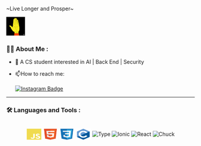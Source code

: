 
<div id="badges" >
    <p>~Live Longer and Prosper~</p>
</div>

<img src="https://raw.githubusercontent.com/KatlenVanessa/KatlenVanessa/master/200w.gif" width="50" > 

### :woman_technologist: About Me :

- :book: A CS student interested in AI | Back End | Security

- :mailbox:How to reach me: <br><br>
  <a href="mailto:katlenvanessa15@gmail.com?subject=Contato%20pelo%20GitHub"> <img src="https://img.shields.io/badge/Gmail-dark?style=for-the-badge&logo=gmail&logoColor=white" alt="Instagram Badge"/></a>

---

### :hammer_and_wrench: Languages and Tools :
  
<div align=center><br>
    <img align="center" alt="Js" height="30" width="40" src="https://raw.githubusercontent.com/devicons/devicon/master/icons/javascript/javascript-plain.svg">
    <img align="center" alt="HTML" height="30" width="40" src="https://raw.githubusercontent.com/devicons/devicon/master/icons/html5/html5-original.svg">
    <img align="center" alt="CSS" height="30" width="40" src="https://raw.githubusercontent.com/devicons/devicon/master/icons/css3/css3-original.svg">
    <img align="center" alt="C" height="30" width="40" src="https://raw.githubusercontent.com/devicons/devicon/master/icons/c/c-original.svg">
    <img align="center" alt="Type" height="30" width="40" src="https://cdn.jsdelivr.net/gh/devicons/devicon/icons/typescript/typescript-original.svg" />
    <img align="center" alt="Ionic" height="30" width="40" src="https://cdn.jsdelivr.net/gh/devicons/devicon/icons/ionic/ionic-original.svg" />
    <img align="center" alt="React" height="30" width="40" src="https://cdn.jsdelivr.net/gh/devicons/devicon/icons/react/react-original.svg" />
    <img align="center" alt="Chuck" height="30" width="35" src="https://chuck.stanford.edu/doc/images/chuck-logo2023w.png" />
</div>


    

